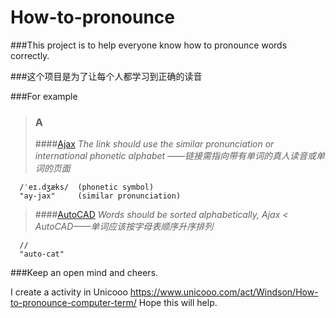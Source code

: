 # How-to-pronounce


###This project is to help everyone know how to pronounce words correctly.

###这个项目是为了让每个人都学习到正确的读音

###For example
>### A
>####[Ajax](http://dictionary.reference.com/browse/ajax?s=t) 
*The link should use the similar pronunciation or international phonetic alphabet  ——链接需指向带有单词的真人读音或单词的页面*

      /ˈeɪ.dʒæks/  (phonetic symbol)
      "ay-jax"     (similar pronunciation)
>####[AutoCAD](https://www.howtopronounce.com/autocad/) 
*Words should be sorted alphabetically, Ajax < AutoCAD——单词应该按字母表顺序升序排列*

      //
      "auto-cat"
    
    
###Keep an open mind and cheers.

I create a activity in Unicooo 
https://www.unicooo.com/act/Windson/How-to-pronounce-computer-term/
Hope this will help.
